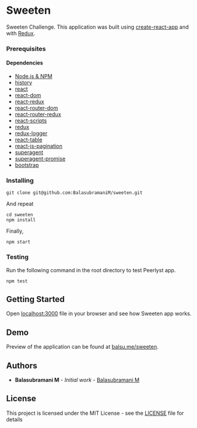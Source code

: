 # Sweeten

Sweeten Challenge. This application was built using [create-react-app](https://github.com/facebook/create-react-app) and with [Redux](https://redux.js.org/).

### Prerequisites

#### Dependencies

- [Node.js & NPM](https://www.npmjs.com/package/download)
- [history](https://www.npmjs.com/package/history)
- [react](https://www.npmjs.com/package/react)
- [react-dom](https://www.npmjs.com/package/react-dom)
- [react-redux](https://www.npmjs.com/package/react-redux)
- [react-router-dom](https://www.npmjs.com/package/react-router-dom)
- [react-router-redux](https://www.npmjs.com/package/react-router-redux)
- [react-scripts](https://www.npmjs.com/package/react-scripts)
- [redux](https://www.npmjs.com/package/redux)
- [redux-logger](https://www.npmjs.com/package/redux-logger)
- [react-table](https://www.npmjs.com/package/react-table)
- [react-js-pagination](https://www.npmjs.com/package/react-js-pagination)
- [superagent](https://www.npmjs.com/package/superagent)
- [superagent-promise](https://www.npmjs.com/package/superagent-promise)
- [bootstrap](https://www.npmjs.com/package/bootstrap)

### Installing

```
git clone git@github.com:BalasubramaniM/sweeten.git
```

And repeat

```
cd sweeten
npm install
```

Finally,

```
npm start
```

### Testing

Run the following command in the root directory to test Peerlyst app.

```
npm test
```

## Getting Started

Open [localhost:3000](http://localhost:3000) file in your browser and see how Sweeten app works.

## Demo

Preview of the application can be found at [balsu.me/sweeten](http://balsu.me/sweeten).

## Authors

- **Balasubramani M** - _Initial work_ - [Balasubramani M](https://github.com/balasubramanim)

## License

This project is licensed under the MIT License - see the [LICENSE](LICENSE) file for details
